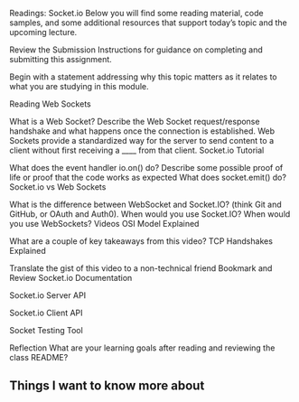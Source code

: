 Readings: Socket.io
Below you will find some reading material, code samples, and some additional resources that support today’s topic and the upcoming lecture.

Review the Submission Instructions for guidance on completing and submitting this assignment.

Begin with a statement addressing why this topic matters as it relates to what you are studying in this module.


Reading
Web Sockets

What is a Web Socket?
Describe the Web Socket request/response handshake and what happens once the connection is established.
Web Sockets provide a standardized way for the server to send content to a client without first receiving a ____ from that client.
Socket.io Tutorial

What does the event handler io.on() do?
Describe some possible proof of life or proof that the code works as expected
What does socket.emit() do?
Socket.io vs Web Sockets

What is the difference between WebSocket and Socket.IO? (think Git and GitHub, or OAuth and Auth0).
When would you use Socket.IO?
When would you use WebSockets?
Videos
OSI Model Explained

What are a couple of key takeaways from this video?
TCP Handshakes Explained

Translate the gist of this video to a non-technical friend
Bookmark and Review
Socket.io Documentation

Socket.io Server API

Socket.io Client API

Socket Testing Tool

Reflection
What are your learning goals after reading and reviewing the class README?


## Things I want to know more about